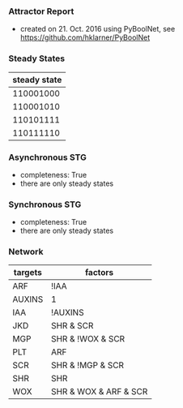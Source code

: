 

### Attractor Report
 * created on 21. Oct. 2016 using PyBoolNet, see https://github.com/hklarner/PyBoolNet

### Steady States
| steady state |
| ------------ | 
| 110001000    |
| 110001010    |
| 110101111    |
| 110111110    |

### Asynchronous STG
 * completeness: True
 * there are only steady states

### Synchronous STG
 * completeness: True
 * there are only steady states

### Network
| targets | factors                                        |
| ------- | ---------------------------------------------- |
| ARF     | !IAA                                           |
| AUXINS  | 1                                              |
| IAA     | !AUXINS                                        |
| JKD     | SHR & SCR                                      |
| MGP     | SHR & !WOX & SCR                               |
| PLT     | ARF                                            |
| SCR     | SHR & !MGP & SCR | JKD & SHR & SCR             |
| SHR     | SHR                                            |
| WOX     | SHR & WOX & ARF & SCR | SHR & !MGP & ARF & SCR |


